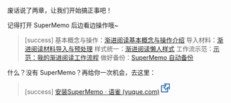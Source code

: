 废话说了两章，让我们开始搞正事吧！

记得打开 SuperMemo 后边看边操作哦~

>[success] 基本概念与操作：[渐进阅读基本概念与操作介绍](./2450594)
> 导入材料：[渐进阅读材料导入与预处理](./2450595)
> 样式统一：[渐进阅读懒人样式](./2450596)
> 工作流示范：[示范：我的渐进阅读工作流程](./2450597)
> 做好备份：[SuperMemo 自动备份](./2453522)

什么？没有 SuperMemo？再给你一次机会，去这里：

>[success] [安装SuperMemo · 语雀 (yuque.com)![](../images/external-ltr.svg)](https://www.yuque.com/supermemo/wiki/installing_supermemo_in_a_minute)